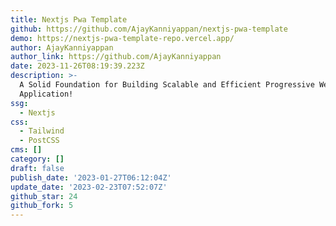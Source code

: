 ```yaml
---
title: Nextjs Pwa Template
github: https://github.com/AjayKanniyappan/nextjs-pwa-template
demo: https://nextjs-pwa-template-repo.vercel.app/
author: AjayKanniyappan
author_link: https://github.com/AjayKanniyappan
date: 2023-11-26T08:19:39.223Z
description: >-
  A Solid Foundation for Building Scalable and Efficient Progressive Web
  Application!
ssg:
  - Nextjs
css:
  - Tailwind
  - PostCSS
cms: []
category: []
draft: false
publish_date: '2023-01-27T06:12:04Z'
update_date: '2023-02-23T07:52:07Z'
github_star: 24
github_fork: 5
---
```

